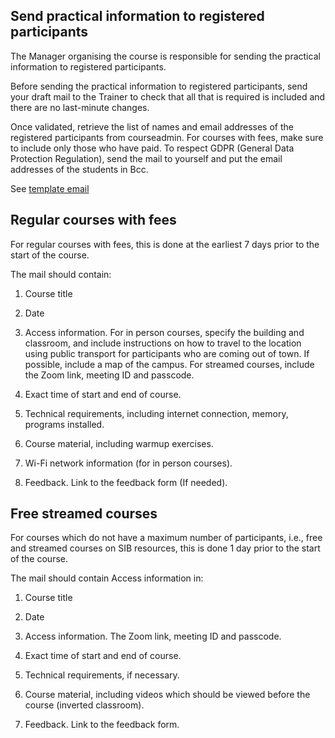 ## Send practical information to registered participants 

The Manager organising the course is responsible for sending the practical information to registered participants. 

Before sending the practical information to registered participants, send your draft mail to the Trainer to check that all that is required is included and there are no last-minute changes.  

Once validated, retrieve the list of names and email addresses of the registered participants from courseadmin. For courses with fees, make sure to include only those who have paid. To respect GDPR (General Data Protection Regulation), send the mail to yourself and put the email addresses of the students in Bcc. 

See [template email](https://sibcloud-my.sharepoint.com/:w:/g/personal/patricia_palagi_sib_swiss/EUKkUNvBYJpOgcNe3Rbw7nMB0eug8FRDhlJZU_ghZdAWrQ?e=qjpixS)

## Regular courses with fees 

For regular courses with fees, this is done at the earliest 7 days prior to the start of the course.  

The mail should contain: 

1. Course title 

2. Date 

3. Access information. For in person courses, specify the building and classroom, and include instructions on how to travel to the location using public transport for participants who are coming out of town. If possible, include a map of the campus. For streamed courses, include the Zoom link, meeting ID and passcode. 

4. Exact time of start and end of course. 

5. Technical requirements, including internet connection, memory, programs installed. 

6. Course material, including warmup exercises. 

7. Wi-Fi network information (for in person courses). 

8. Feedback. Link to the feedback form (If needed). 

 

## Free streamed courses 

For courses which do not have a maximum number of participants, i.e., free and streamed courses on SIB resources, this is done 1 day prior to the start of the course.  

The mail should contain Access information in: 

1. Course title 

2. Date 

3. Access information. The Zoom link, meeting ID and passcode. 

4. Exact time of start and end of course. 

5. Technical requirements, if necessary. 

6. Course material, including videos which should be viewed before the course (inverted classroom). 

7. Feedback. Link to the feedback form. 